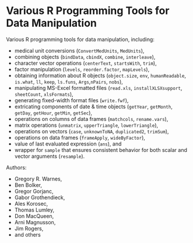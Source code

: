 # Various R Programming Tools for Data Manipulation

Various R programming tools for data manipulation, including:
   - medical unit conversions (`ConvertMedUnits`, `MedUnits`),
   - combining objects (`bindData`, `cbindX`, `combine`, `interleave`),
   - character vector operations (`centerText`, `startsWith`, `trim`),
   - factor manipulation (`levels`, `reorder.factor`, `mapLevels`),
   - obtaining information about R objects (`object.size`, `env`,
     `humanReadable`, `is.what`, `ll`, `keep`, `ls.funs`,
     `Args`,`nPairs`, `nobs`),
   - manipulating MS-Excel formatted files (`read.xls`,
     `installXLSXsupport`, `sheetCount`, `xlsFormats`),
   - generating fixed-width format files (`write.fwf`),
   - extricating components of date & time objects (`getYear`, `getMonth`,
     `getDay`, `getHour`, `getMin`, `getSec`),
   - operations on columns of data frames  (`matchcols`, `rename.vars`),
   - matrix operations (`unmatrix`, `upperTriangle`, `lowerTriangle`),
   - operations on vectors (`case`, `unknownToNA`, `duplicated2`, `trimSum`),
   - operations on data frames (`frameApply`, `wideByFactor`),
   - value of last evaluated expression (`ans`), and
   - wrapper for `sample` that ensures consistent behavior for both
     scalar and vector arguments (`resample`).

Authors: 
  * Gregory R. Warnes, 
  * Ben Bolker, 
  * Gregor Gorjanc, 
  * Gabor Grothendieck, 
  * Ales Korosec, 
  * Thomas Lumley, 
  * Don MacQueen, 
  * Arni Magnusson, 
  * Jim Rogers, 
  * and others
